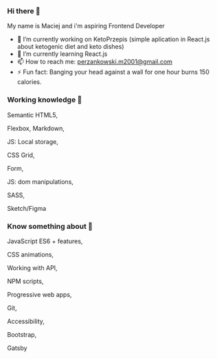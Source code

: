 ### Hi there 👋 
My name is Maciej and i'm aspiring Frontend Developer



- 🔭 I’m currently working on KetoPrzepis (simple aplication in React.js about ketogenic diet and keto dishes)
- 🌱 I’m currently learning React.js 
- 📫 How to reach me: perzankowski.m2001@gmail.com
- ⚡ Fun fact: Banging your head against a wall for one hour burns 150 calories.



### Working knowledge 💪

Semantic HTML5,

 Flexbox, Markdown, 
 
 JS: Local storage, 
 
 CSS Grid, 
 
 Form, 
 
 JS: dom manipulations,
  
  SASS, 
  
  Sketch/Figma

### Know something about 🤔

JavaScript ES6 + features,

CSS animations,

Working with API,

NPM scripts,

Progressive web apps,

Git,

Accessibility,

Bootstrap,

Gatsby








